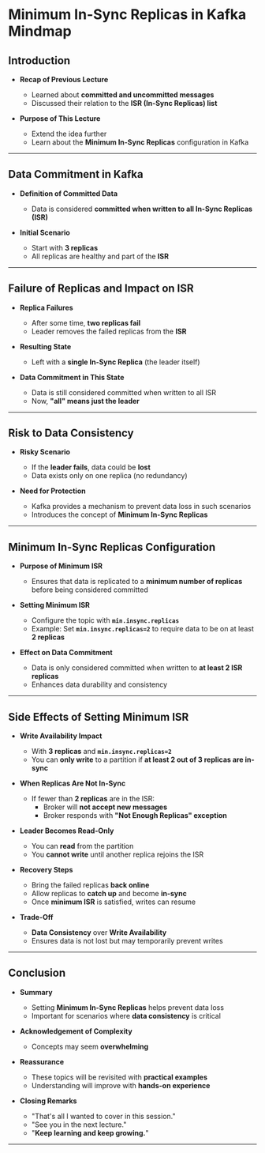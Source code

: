 # Minimum In-Sync Replicas in Kafka Mindmap

## Introduction

- **Recap of Previous Lecture**
  - Learned about **committed and uncommitted messages**
  - Discussed their relation to the **ISR (In-Sync Replicas) list**

- **Purpose of This Lecture**
  - Extend the idea further
  - Learn about the **Minimum In-Sync Replicas** configuration in Kafka

---

## Data Commitment in Kafka

- **Definition of Committed Data**
  - Data is considered **committed when written to all In-Sync Replicas (ISR)**
  
- **Initial Scenario**
  - Start with **3 replicas**
  - All replicas are healthy and part of the **ISR**

---

## Failure of Replicas and Impact on ISR

- **Replica Failures**
  - After some time, **two replicas fail**
  - Leader removes the failed replicas from the **ISR**

- **Resulting State**
  - Left with a **single In-Sync Replica** (the leader itself)

- **Data Commitment in This State**
  - Data is still considered committed when written to all ISR
  - Now, **"all" means just the leader**

---

## Risk to Data Consistency

- **Risky Scenario**
  - If the **leader fails**, data could be **lost**
  - Data exists only on one replica (no redundancy)

- **Need for Protection**
  - Kafka provides a mechanism to prevent data loss in such scenarios
  - Introduces the concept of **Minimum In-Sync Replicas**

---

## Minimum In-Sync Replicas Configuration

- **Purpose of Minimum ISR**
  - Ensures that data is replicated to a **minimum number of replicas** before being considered committed

- **Setting Minimum ISR**
  - Configure the topic with **`min.insync.replicas`**
  - Example: Set **`min.insync.replicas=2`** to require data to be on at least **2 replicas**

- **Effect on Data Commitment**
  - Data is only considered committed when written to **at least 2 ISR replicas**
  - Enhances data durability and consistency

---

## Side Effects of Setting Minimum ISR

- **Write Availability Impact**
  - With **3 replicas** and **`min.insync.replicas=2`**
  - You can **only write** to a partition if **at least 2 out of 3 replicas are in-sync**

- **When Replicas Are Not In-Sync**
  - If fewer than **2 replicas** are in the ISR:
    - Broker will **not accept new messages**
    - Broker responds with **"Not Enough Replicas" exception**

- **Leader Becomes Read-Only**
  - You can **read** from the partition
  - You **cannot write** until another replica rejoins the ISR

- **Recovery Steps**
  - Bring the failed replicas **back online**
  - Allow replicas to **catch up** and become **in-sync**
  - Once **minimum ISR** is satisfied, writes can resume

- **Trade-Off**
  - **Data Consistency** over **Write Availability**
  - Ensures data is not lost but may temporarily prevent writes

---

## Conclusion

- **Summary**
  - Setting **Minimum In-Sync Replicas** helps prevent data loss
  - Important for scenarios where **data consistency** is critical

- **Acknowledgement of Complexity**
  - Concepts may seem **overwhelming**

- **Reassurance**
  - These topics will be revisited with **practical examples**
  - Understanding will improve with **hands-on experience**

- **Closing Remarks**
  - "That's all I wanted to cover in this session."
  - "See you in the next lecture."
  - "**Keep learning and keep growing.**"

---